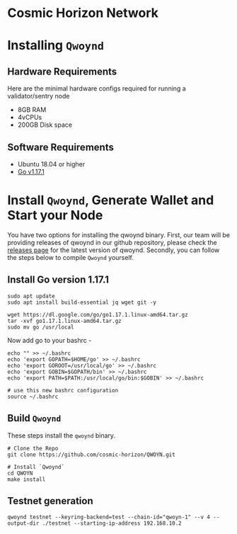 # Cosmic Horizon Network

# Installing `Qwoynd`

## Hardware Requirements

Here are the minimal hardware configs required for running a validator/sentry node

- 8GB RAM
- 4vCPUs
- 200GB Disk space

## Software Requirements

- Ubuntu 18.04 or higher
- [Go v1.17.1](https://golang.org/doc/install)

# Install `Qwoynd`, Generate Wallet and Start your Node

You have two options for installing the qwoynd binary. First, our team will be providing releases of qwoynd in our github repository, please check the [releases page](https://github.com/cosmic-horizon/qwoyn/releases) for the latest version of qwoynd. Secondly, you can follow the steps below to compile `Qwoynd` yourself.

## Install Go version 1.17.1

```
sudo apt update
sudo apt install build-essential jq wget git -y

wget https://dl.google.com/go/go1.17.1.linux-amd64.tar.gz
tar -xvf go1.17.1.linux-amd64.tar.gz
sudo mv go /usr/local
```

Now add go to your bashrc -

```
echo "" >> ~/.bashrc
echo 'export GOPATH=$HOME/go' >> ~/.bashrc
echo 'export GOROOT=/usr/local/go' >> ~/.bashrc
echo 'export GOBIN=$GOPATH/bin' >> ~/.bashrc
echo 'export PATH=$PATH:/usr/local/go/bin:$GOBIN' >> ~/.bashrc

# use this new bashrc configuration
source ~/.bashrc
```

## Build `Qwoynd`

These steps install the `qwoynd` binary.

```
# Clone the Repo
git clone https://github.com/cosmic-horizon/QWOYN.git

# Install `Qwoynd`
cd QWOYN
make install
```

## Testnet generation

```
qwoynd testnet --keyring-backend=test --chain-id="qwoyn-1" --v 4 --output-dir ./testnet --starting-ip-address 192.168.10.2
```
